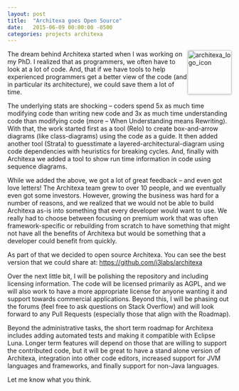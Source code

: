 ```yaml
---
layout: post
title:  "Architexa goes Open Source"
date:   2015-06-09 00:00:00 -0500
categories: projects architexa
---
```

<img src="http://i3labs.org/wp-content/uploads/2015/06/architexa_logo_icon.png" alt="architexa_logo_icon" width="99" height="99" style="0.857142857rem 0 0.857142857rem 1.714285714rem; border-radius: 3px; box-shadow: 0 1px 4px rgba(0, 0, 0, 0.2); float:right" />
The dream behind Architexa started when I was working on my PhD. I realized that as programmers, we often have to look at a lot of code. And, that if we have tools to help experienced programmers get a better view of the code (and in particular its architecture), we could save them a lot of time.

The underlying stats are shocking – coders spend 5x as much time modifying code than writing new code and 3x as much time understanding code than modifying code (more – When Understanding means Rewriting). With that, the work started first as a tool (Relo) to create box-and-arrow diagrams (like class-diagrams) using the code as a guide. It then added another tool (Strata) to guesstimate a layered-architectural-diagram using code dependencies with heuristics for breaking cycles. And, finally with Architexa we added a tool to show run time information in code using sequence diagrams.

While we added the above, we got a lot of great feedback – and even got love letters! The Architexa team grew to over 10 people, and we eventually even got some investors. However, growing the business was hard for a number of reasons, and we realized that we would not be able to build Architexa as-is into something that every developer would want to use. We really had to choose between focusing on premium work that was often framework-specific or rebuilding from scratch to have something that might not have all the benefits of Architexa but would be something that a developer could benefit from quickly.

As part of that we decided to open source Architexa. You can see the best version that we could share at: https://github.com/i3labs/architexa

Over the next little bit, I will be polishing the repository and including licensing information. The code will be licensed primarily as AGPL, and we will also work to have a more appropriate license for anyone wanting it and support towards commercial applications. Beyond this, I will be phasing out the forums (feel free to ask questions on Stack Overflow) and will look forward to any Pull Requests (especially those that align with the Roadmap).

Beyond the administrative tasks, the short term roadmap for Architexa includes adding automated tests and making it compatible with Eclipse Luna. Longer term features will depend on those that are willing to support the contributed code, but it will be great to have a stand alone version of Architexa, integration into other code editors, increased support for JVM languages and frameworks, and finally support for non-Java languages.

Let me know what you think.

